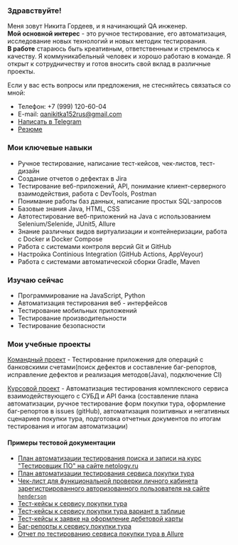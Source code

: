 ### Здравствуйте!

Меня зовут Никита Гордеев, и я начинающий QA инженер.  
**Мой основной интерес** - это ручное тестирование, его автоматизация, исследование новых технологий и новых методик тестирования.    
**В  работе** стараюсь быть креативным, ответственным и стремлюсь к качеству. Я коммуникабельный человек и хорошо работаю в команде. Я открыт к сотрудничеству и готов вносить свой вклад в различные проекты.   

Если у вас есть вопросы или предложения, не стесняйтесь связаться со мной:
* Телефон: +7 (999) 120-60-04  
* E-mail: qanikitka152rus@gmail.com
* [Написать в Telegram](https://t.me/Gordeev_QA)
* [Резюме](https://docs.google.com/document/d/1kfO7Y83emmo51rKd4vBWYRpBKAEWTtMEU5DnCDepQSY/edit?usp=sharing)


### Мои ключевые навыки
* Ручное тестирование, написание тест-кейсов, чек-листов, тест-дизайн
* Создание отчетов о дефектах в Jira
* Тестирование веб-приложений, API, понимание клиент-серверного взаимодействия, работа с DevTools, Postman
* Понимание работы баз данных, написание простых SQL-запросов
* Базовые знания Java, HTML, CSS
* Автотестирование веб-приложений на Java с использованием Selenium/Selenide, JUnit5, Allure
* Знание различных видов виртуализации и контейнеризации, работа с Docker и Docker Compose
* Работа с системами контроля версий Git и GitHub
* Настройка Continious Integration (GitHub Actions, AppVeyour)
* Работа с системами автоматической сборки Gradle, Maven




### Изучаю сейчас
* Программирование на JavaScript, Python
* Автоматизация тестирования веб - интерфейсов
* Тестирование мобильных приложений
* Тестирование производительности
* Тестирование безопасности

### Мои учебные проекты
[Командный проект](https://github.com/ArtemS27/Java_team_diplom) - Тестирование приложения для операций с банковскими счетами(поиск дефектов и составление баг-репортов, исправление дефектов и реализация методов(Java), подключение CI)
 
[Курсовой проект](https://github.com/NikitkaGordeev/CourseProject) - Автоматизация тестирования комплексного сервиса взаимодействующего с СУБД и API банка (составление плана автоматизации, ручное тестирование форм покупки тура, оформление баг-репортов в issues (gitHub), автоматизация позитивных и негативных сценариев покупки тура, подготовка отчетных документов по итогам тестирования и итогам автоматизации)

#### Примеры тестовой документации 

* [План автоматизации тестирования поиска и записи на курс "Тестировщик ПО" на сайте netology.ru](https://github.com/NikitkaGordeev/Summary)
* [План автоматизации тестирования сервиса покупки тура](https://github.com/NikitkaGordeev/CourseProject/blob/main/docs/Plan.md)
* [Чек-лист для функциональной проверки личного кабинета зарегистрированного авторизованного пользователя на сайте](https://docs.google.com/spreadsheets/d/10v1ffnBLhJAy0gmSXL5T8zq2eoT-dyYnwPBKGfZoHIs/edit?usp=sharing) [`henderson`](https://henderson.ru/) 
* [Тест-кейсы к сервису покупки тура](https://github.com/NikitkaGordeev/CourseProject/blob/main/docs/Plan.md)
* [Тест-кейсы к сервису покупки тура вариант в таблице](https://docs.google.com/spreadsheets/d/1AwslaBLXZIE-qOLH0Giw1AcRqcNxMu9iA03hVIA0CsE/edit#gid=1895355200)
* [Тест-кейсы к заявке на оформление дебетовой карты](https://docs.google.com/spreadsheets/d/1J69mcEHrcDH22KOZvsVQUD7bK0j--qMfm0zwwKuJIic/edit?usp=sharing)  
* [Баг-репорты к сервису покупки тура](https://github.com/NikitkaGordeev/CourseProject/issues)
* [Отчет по тестированию сервиса покупки тура в Allure](https://github.com/NikitkaGordeev/CourseProject/blob/main/docs/Report.md)  



